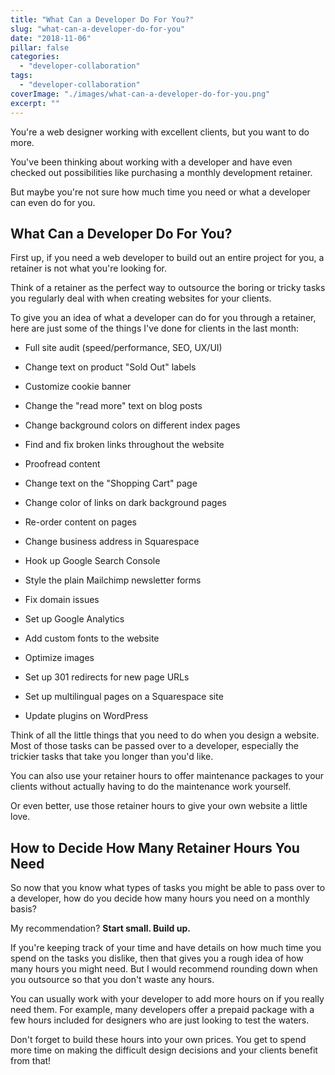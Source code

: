 ```yaml
---
title: "What Can a Developer Do For You?"
slug: "what-can-a-developer-do-for-you"
date: "2018-11-06"
pillar: false
categories: 
  - "developer-collaboration"
tags: 
  - "developer-collaboration"
coverImage: "./images/what-can-a-developer-do-for-you.png"
excerpt: ""
---
```


You're a web designer working with excellent clients, but you want to do more.

You've been thinking about working with a developer and have even checked out possibilities like purchasing a monthly development retainer.

But maybe you're not sure how much time you need or what a developer can even do for you.

  


## What Can a Developer Do For You?

First up, if you need a web developer to build out an entire project for you, a retainer is not what you're looking for.

Think of a retainer as the perfect way to outsource the boring or tricky tasks you regularly deal with when creating websites for your clients.

To give you an idea of what a developer can do for you through a retainer, here are just some of the things I've done for clients in the last month:

- Full site audit (speed/performance, SEO, UX/UI)
    
- Change text on product "Sold Out" labels
    
- Customize cookie banner
    
- Change the "read more" text on blog posts
    
- Change background colors on different index pages
    
- Find and fix broken links throughout the website
    
- Proofread content
    
- Change text on the "Shopping Cart" page
    
- Change color of links on dark background pages
    
- Re-order content on pages
    
- Change business address in Squarespace
    
- Hook up Google Search Console
    
- Style the plain Mailchimp newsletter forms
    
- Fix domain issues
    
- Set up Google Analytics
    
- Add custom fonts to the website
    
- Optimize images
    
- Set up 301 redirects for new page URLs
    
- Set up multilingual pages on a Squarespace site
    
- Update plugins on WordPress
    

Think of all the little things that you need to do when you design a website. Most of those tasks can be passed over to a developer, especially the trickier tasks that take you longer than you'd like.

You can also use your retainer hours to offer maintenance packages to your clients without actually having to do the maintenance work yourself.

Or even better, use those retainer hours to give your own website a little love.

## How to Decide How Many Retainer Hours You Need

So now that you know what types of tasks you might be able to pass over to a developer, how do you decide how many hours you need on a monthly basis?

My recommendation? **Start small. Build up.**

If you're keeping track of your time and have details on how much time you spend on the tasks you dislike, then that gives you a rough idea of how many hours you might need. But I would recommend rounding down when you outsource so that you don't waste any hours.

You can usually work with your developer to add more hours on if you really need them. For example, many developers offer a prepaid package with a few hours included for designers who are just looking to test the waters.

Don't forget to build these hours into your own prices. You get to spend more time on making the difficult design decisions and your clients benefit from that!